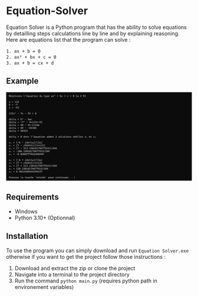 # Equation-Solver

Equation Solver is a Python program that has the ability to solve equations by detailling steps calculations line by line and by explaining reasoning. Here are equations list that the program can solve :

    1. ax + b = 0
    2. ax² + bx + c = 0
    3. ax + b = cx + d

## Example
![equation solving screen](/screen_equation_solving.png)

## Requirements
- Windows
- Python 3.10+ (Optionnal)

## Installation
To use the program you can simply download and run `Equation Solver.exe` otherwise if you want to get the project follow those instructions :

1. Download and extract the zip or clone the project
2. Navigate into a terminal to the project directory
3. Run the command `python main.py` (requires python path in environement variables)
